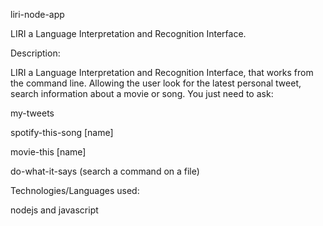 liri-node-app

LIRI a Language Interpretation and Recognition Interface.

Description:

LIRI a Language Interpretation and Recognition Interface, that works from the command line. Allowing the user look for the latest personal tweet, search information about a movie or song. You just need to ask:

my-tweets

spotify-this-song [name]

movie-this [name]

do-what-it-says (search a command on a file)

Technologies/Languages used:

nodejs and javascript
